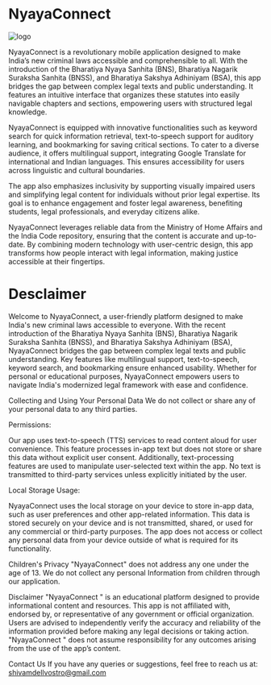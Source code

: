 # NyayaConnect
![logo](https://github.com/user-attachments/assets/13655b3a-663c-43da-a204-cec87babe6c7)

NyayaConnect is a revolutionary mobile application designed to make India’s new criminal laws accessible and comprehensible to all. With the introduction of the Bharatiya Nyaya Sanhita (BNS), Bharatiya Nagarik Suraksha Sanhita (BNSS), and Bharatiya Sakshya Adhiniyam (BSA), this app bridges the gap between complex legal texts and public understanding. It features an intuitive interface that organizes these statutes into easily navigable chapters and sections, empowering users with structured legal knowledge.

NyayaConnect is equipped with innovative functionalities such as keyword search for quick information retrieval, text-to-speech support for auditory learning, and bookmarking for saving critical sections. To cater to a diverse audience, it offers multilingual support, integrating Google Translate for international and Indian languages. This ensures accessibility for users across linguistic and cultural boundaries.

The app also emphasizes inclusivity by supporting visually impaired users and simplifying legal content for individuals without prior legal expertise. Its goal is to enhance engagement and foster legal awareness, benefiting students, legal professionals, and everyday citizens alike.

NyayaConnect leverages reliable data from the Ministry of Home Affairs and the India Code repository, ensuring that the content is accurate and up-to-date. By combining modern technology with user-centric design, this app transforms how people interact with legal information, making justice accessible at their fingertips.

# Desclaimer
Welcome to NyayaConnect, a user-friendly platform designed to make India's new criminal laws accessible to everyone. With the recent introduction of the Bharatiya Nyaya Sanhita (BNS), Bharatiya Nagarik Suraksha Sanhita (BNSS), and Bharatiya Sakshya Adhiniyam (BSA), NyayaConnect bridges the gap between complex legal texts and public understanding. Key features like multilingual support, text-to-speech, keyword search, and bookmarking ensure enhanced usability. Whether for personal or educational purposes, NyayaConnect empowers users to navigate India's modernized legal framework with ease and confidence​.

Collecting and Using Your Personal Data
We do not collect or share any of your personal data to any third parties.


Permissions: 

Our app uses text-to-speech (TTS) services to read content aloud for user convenience. This feature processes in-app text but does not store or share this data without explicit user consent. Additionally, text-processing features are used to manipulate user-selected text within the app. No text is transmitted to third-party services unless explicitly initiated by the user. 


Local Storage Usage:

NyayaConnect uses the local storage on your device to store in-app data, such as user preferences and other app-related information. This data is stored securely on your device and is not transmitted, shared, or used for any commercial or third-party purposes. The app does not access or collect any personal data from your device outside of what is required for its functionality. 

Children's Privacy
"NyayaConnect" does not address any one under the age of 13. We do not collect any personal Information from children through our application.

Disclaimer 
"NyayaConnect " is an educational platform designed to provide informational content and resources. This app is not affiliated with, endorsed by, or representative of any government or official organization. Users are advised to independently verify the accuracy and reliability of the information provided before making any legal decisions or taking action. "NyayaConnect " does not assume responsibility for any outcomes arising from the use of the app’s content. 

Contact Us
If you have any queries or suggestions, feel free to reach us at: shivamdellvostro@gmail.com 
